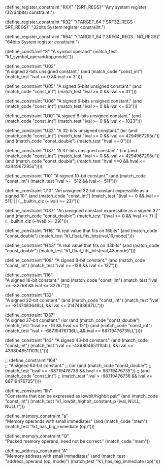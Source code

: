 
(define_register_constraint "RXX" "(SRF_REGS)"
     "Any system register (32/64bits) constraint.")

(define_register_constraint "R32" "(TARGET_64 ? SRF32_REGS : SRF_REGS)"
     "32bits System register constraint.")

(define_register_constraint "R64" "(TARGET_64 ? SRF64_REGS : NO_REGS)"
     "64bits System register constraint.")

(define_constraint "S"
  "A symbol operand"
  (match_test "k1_symbol_operand(op,mode)"))

(define_constraint "U02"  
  "A signed 2-bits unsigned constant."
  (and (match_code "const_int") 
       (match_test "ival >= 0 && ival <= 3")))

(define_constraint "U05"
  "A signed 5-bits unsigned constant."
  (and (match_code "const_int") 
       (match_test "ival >= 0 && ival <= 31")))

(define_constraint "U06"
  "A signed 6-bits unsigned constant."
  (and (match_code "const_int")
       (match_test "ival >= 0 && ival <= 63")))

(define_constraint "U10"
  "A signed 6-bits unsigned constant."
  (and (match_code "const_int")
       (match_test "ival >= 0 && ival <= 1023")))

(define_constraint "U32"
  "A 32-bits unsigned constant."
  (ior (and (match_code "const_int")
            (match_test "ival >= 0 && ival <= 4294967295u"))
       (and (match_code "const_double")
            (match_test "hval == 0"))))

(define_constraint "U37"
  "A 37-bits unsigned constant."
  (ior (and (match_code "const_int")
            (match_test "ival >= 0 && ival <= 4294967295u"))
       (and (match_code "const_double")
            (match_test "hval >=0 && hval <= 4294967295u"))))

(define_constraint "I10"
  "A signed 10-bit constant."
  (and (match_code "const_int")
       (match_test "ival >= -512 && ival <= 511")))

(define_constraint "J10"
  "An unsigned 32-bit constant expressible as a signed 10."
  (and (match_code "const_int")
       (match_test "(ival >= 0 && ival <= 511) || (__builtin_clz (~ival) >= 23)")))

(define_constraint "G37"
  "An unsigned constant expressible as a signed 37."
  (and (match_code "const_double")
       (match_test "(hval >= 0 && hval <= 7) || (__builtin_clz (~hval) >= 29)")))


(define_constraint "H16"
  "A real value that fits on 16bits"
  (and (match_code "const_double")
       (match_test "k1_float_fits_bits(rval,16,mode)")))

(define_constraint "H43"
  "A real value that fits on 43bits"
  (and (match_code "const_double")
       (match_test "k1_float_fits_bits(rval,43,mode)")))

(define_constraint "I08"
  "A signed 8-bit constant."
  (and (match_code "const_int")
       (match_test "ival >= -128 && ival <= 127")))

(define_constraint "I16"  
  "A signed 16-bit constant."
  (and (match_code "const_int")
       (match_test "ival >= -32768 && ival <= 32767")))

(define_constraint "I32"  
  "A signed 32-bit constant."
  (and (match_code "const_int")
       (match_test "ival >= -2147483648LL && ival <= 2147483647LL")))

(define_constraint "D37"  
  "A signed 37-bit constant."
  (ior (and (match_code "const_double")
            (match_test "hval >= -16 && hval <= 15"))
       (and (match_code "const_int")
            (match_test "ival > -68719476736LL && ival <= 68719476735LL"))))

(define_constraint "I43"
  "A signed 43-bit constant."
  (and (match_code "const_int")
       (match_test "ival >= -4398046511104LL && ival <= 4398046511103LL")))

;; (define_constraint "I64"  
;;   "A signed 64-bit constant."
;;   (ior (and (match_code "const_double")
;;             (match_test "hval >= -68719476736 && hval <= 68719476735"))
;;        (and (match_code "const_int")
;;             (match_test "ival > -68719476736 && ival <= 68719476735"))))

(define_constraint "Ilh"  
  "Constants that can be expressed as lowbit/highbit pair"
  (and (match_code "const_int")
       (match_test "k1_lowbit_highbit_constant_p (ival, NULL, NULL)")))

(define_memory_constraint "a"  
  "Memory operands with small immediates"
  (and (match_code "mem")
       (match_test "!k1_has_big_immediate (op)")))

(define_memory_constraint "Q"  
  "Packed memory operand, need not be correct."
  (match_code "mem"))

(define_address_constraint "A"  
  "Memory address with small immediates"
  (and (match_test "address_operand (op, mode)")
       (match_test "!k1_has_big_immediate (op)")))
